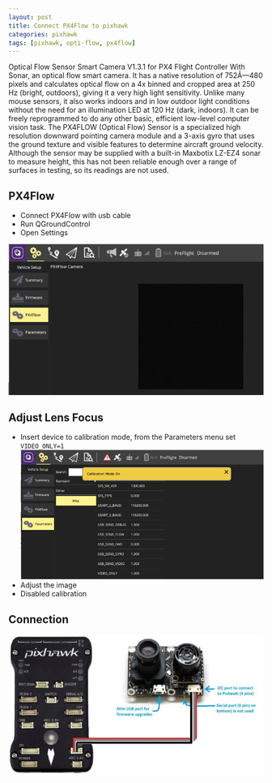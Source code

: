 ```yaml
---
layout: post
title: Connect PX4Flow to pixhawk
categories: pixhawk
tags: [pixhawk, opti-flow, px4flow]
---
```

Optical Flow Sensor Smart Camera V1.3.1 for PX4 Flight Controller With Sonar, an optical flow smart camera. It has a native resolution of 752Ã—480 pixels and calculates optical flow on a 4x binned and cropped area at 250 Hz (bright, outdoors), giving it a very high light sensitivity. Unlike many mouse sensors, it also works indoors and in low outdoor light conditions without the need for an illumination LED at 120 Hz (dark, indoors). It can be freely reprogrammed to do any other basic, efficient low-level computer vision task.
The PX4FLOW (Optical Flow) Sensor is a specialized high resolution downward pointing camera module and a 3-axis gyro that uses the ground texture and visible features to determine aircraft ground velocity. Although the sensor may be supplied with a built-in Maxbotix LZ-EZ4 sonar to measure height, this has not been reliable enough over a range of surfaces in testing, so its readings are not used.

## PX4Flow

- Connect PX4Flow with usb cable
- Run QGroundControl
- Open Settings

![](/images/2018-12-28-14-28-41.png)

## Adjust Lens Focus
- Insert device to calibration mode, from the Parameters menu set `VIDEO_ONLY=1`
![](/images/2018-12-28-14-43-47.png)
- Adjust the image
- Disabled calibration


## Connection
![](/images/2018-12-29-16-54-09.png)